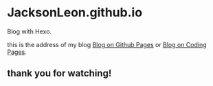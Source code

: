 # JacksonLeon.github.io
Blog with Hexo.

this is the address of my blog
[Blog on Github Pages](https://JacksonLeon.github.io) or [Blog on Coding Pages](https://jacksonleon.coding.me/JacksonLeon/).

## **thank you for watching!**

